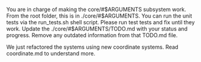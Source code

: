 You are in charge of making the core/#$ARGUMENTS subsystem work. From the
root folder, this is in ./core/#$ARGUMENTS. You can run the unit tests via
the run_tests.sh shell script. Please run test tests and fix until
they work. Update the ./core/#$ARGUMENTS/TODO.md with your status and
progress. Remove any outdated information from that TODO.md file.

We just refactored the systems using new coordinate systems. Read
coordinate.md to understand more.